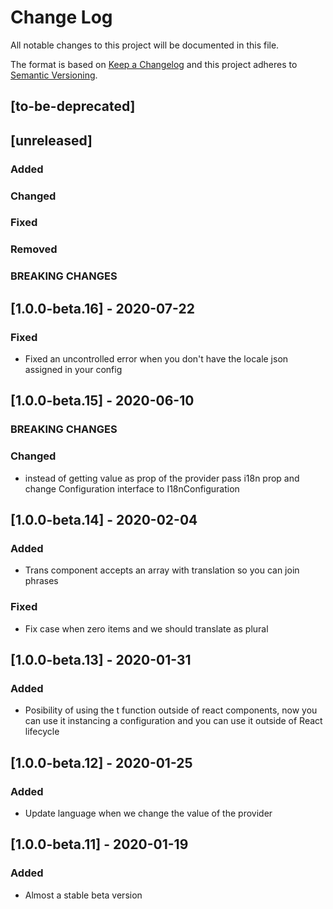 # Change Log
All notable changes to this project will be documented in this file.

The format is based on [Keep a Changelog](http://keepachangelog.com/)
and this project adheres to [Semantic Versioning](http://semver.org/).

## [to-be-deprecated]

## [unreleased]
### Added
### Changed
### Fixed
### Removed
### BREAKING CHANGES

## [1.0.0-beta.16] - 2020-07-22
### Fixed
  - Fixed an uncontrolled error when you don't have the locale json assigned in your config

## [1.0.0-beta.15] - 2020-06-10
### BREAKING CHANGES
### Changed
  - instead of getting value as prop of the provider pass i18n prop and change Configuration interface to I18nConfiguration

## [1.0.0-beta.14] - 2020-02-04
### Added
  - Trans component accepts an array with translation so you can join phrases

### Fixed
  - Fix case when zero items and we should translate as plural

## [1.0.0-beta.13] - 2020-01-31
### Added
  - Posibility of using the t function outside of react components, now you can use it instancing a configuration and you can use it outside of React lifecycle

## [1.0.0-beta.12] - 2020-01-25

### Added
  - Update language when we change the value of the provider
 
## [1.0.0-beta.11] - 2020-01-19

### Added
  - Almost a stable beta version
